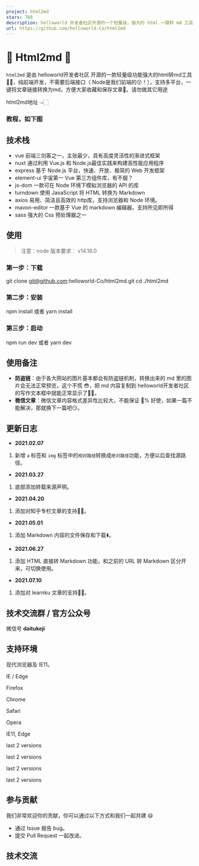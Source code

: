 ```yaml
---
project: html2md
stars: 768
description: helloworld 开发者社区开源的一个轻量级，强大的 html 一键转 md 工具，支持多平台文章一键转换，并保存下载到本地。
url: https://github.com/helloworld-Co/html2md
---
```


🎉 Html2md 🥳
=============

`html2md` 是由 helloworld开发者社区 开源的一款轻量级功能强大的html转md工具💪🏻，纯前端开发，不需要后端接口（ Node是我们前端的😗！），支持多平台，一键将文章链接转换为md，方便大家收藏和保存文章🤪。请勿做其它用途

html2md地址 👈🏻

### 教程，如下图

  

技术栈
---

-   vue 前端三剑客之一，主张最少，具有高度灵活性的渐进式框架
-   nuxt 通过利用 Vue.js 和 Node.js最佳实践来构建高性能应用程序
-   express 基于 Node.js 平台，快速、开放、极简的 Web 开发框架
-   element-ui 宇宙第一 Vue 第三方组件库，有不服？
-   js-dom 一款可在 Node 环境下模拟浏览器的 API 的库
-   turndown 使用 JavaScript 将 HTML 转换为 Markdown
-   axios 易用、简洁且高效的 http库，支持浏览器和 Node 环境。
-   mavon-editor 一款基于 Vue 的 markdown 编辑器，支持所见即所得
-   sass 强大的 Css 预处理器之一

使用
--

> 注意：node 版本要求： v14.18.0

### 第一步：下载

git clone git@github.com:helloworld-Co/html2md.git
cd ./html2md

### 第二步：安装

npm install
或者
yarn install

### 第三步：启动

npm run dev
或者
yarn dev

使用备注
----

-   **防盗链**：由于各大网站的图片基本都会有防盗链机制，转换出来的 md 里的图片会无法正常预览，这个不慌 😳，把 md 内容复制到 helloworld开发者社区 的写作文本框中就能正常显示了👌🏻。
-   **微信文章**：微信文章内容格式差异性比较大，不能保证 💯% 好使，如果一篇不能解决，那就换下一篇吧😏。

更新日志
----

-   **2021.02.07**

1.  新增 `a` 标签和 `img` 标签中的`相对路径`转换成`绝对路径`功能，方便以后查找源路径。

-   **2021.03.27**

1.  底部添加转载来源声明。

-   **2021.04.20**

1.  添加对知乎专栏文章的支持👌🏻。

-   **2021.05.01**

1.  添加 Markdown 内容的文件保存和下载⬇️。

-   **2021.06.27**

1.  添加 HTML 直接转 Markdown 功能，和之前的 URL 转 Markdown 区分开来，可切换使用。

-   **2021.07.10**

1.  添加对 learnku 文章的支持👌🏻。

技术交流群 / 官方公众号
-------------

微信号 **daitukeji**  

支持环境
----

现代浏览器及 IE11。

  
IE / Edge

  
Firefox

  
Chrome

  
Safari

  
Opera

IE11, Edge

last 2 versions

last 2 versions

last 2 versions

last 2 versions

参与贡献
----

我们非常欢迎你的贡献，你可以通过以下方式和我们一起共建 😃

-   通过 Issue 报告 bug。
-   提交 Pull Request 一起改进。

技术交流
----
